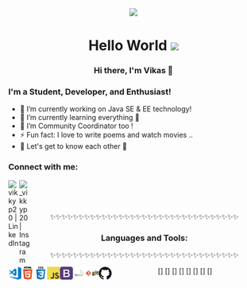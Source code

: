 <div align="center">
     <img src="https://github.com/vikkyp20/vikkyp20/blob/master/assets/Vikas Patel.mp4">
</div>


<div align="center">
  <h1> Hello World <img src="https://media.giphy.com/media/hvRJCLFzcasrR4ia7z/giphy.gif" width="25px"></h1>
</div>


<div align="center">

### Hi there, I'm Vikas  👋
</div>

### I'm a Student, Developer, and Enthusiast!
- 🔭 I’m currently working on Java SE & EE technology!
- 🌱 I’m currently learning everything 🤣
- 👯 I’m Community Coordinator too !
- ⚡ Fun fact: I love to write poems and watch movies ..
- 💭 Let's get to know each other 🌟

### Connect with me:
[<img align="left" alt="vikkyp20 | LinkedIn" width="22px" src="https://cdn.jsdelivr.net/npm/simple-icons@v3/icons/linkedin.svg" />][linkedin]
[<img align="left" alt="_vikkyp20 | Instagram" width="22px" src="https://cdn.jsdelivr.net/npm/simple-icons@v3/icons/instagram.svg" />][instagram]


<br />
<br />
<br/>
<div align="center">

✨✨✨✨✨✨✨✨✨✨✨✨✨✨✨✨✨✨✨✨✨✨✨✨✨✨✨✨✨✨✨✨✨
### Languages and Tools:
✨✨✨✨✨✨✨✨✨✨✨✨✨✨✨✨✨✨✨✨✨✨✨✨✨✨✨✨✨✨✨✨✨


[<img align="left" alt="Visual-Studio-Code" width="26px" src="https://raw.githubusercontent.com/github/explore/80688e429a7d4ef2fca1e82350fe8e3517d3494d/topics/visual-studio-code/visual-studio-code.png" />]
[<img align="left" alt="HTML5" width="26px" src="https://raw.githubusercontent.com/github/explore/80688e429a7d4ef2fca1e82350fe8e3517d3494d/topics/html/html.png" />]
[<img align="left" alt="CSS3" width="26px" src="https://raw.githubusercontent.com/github/explore/80688e429a7d4ef2fca1e82350fe8e3517d3494d/topics/css/css.png" />]
[<img align="left" alt="JavaScript" width="26px" src="https://raw.githubusercontent.com/github/explore/80688e429a7d4ef2fca1e82350fe8e3517d3494d/topics/javascript/javascript.png" />]
[<img align="left" alt="Bootstrap" width="26px" src="https://raw.githubusercontent.com/github/explore/80688e429a7d4ef2fca1e82350fe8e3517d3494d/topics/bootstrap/bootstrap.png" />]
[<img align="left" alt="MySQL" width="26px" src="https://raw.githubusercontent.com/github/explore/80688e429a7d4ef2fca1e82350fe8e3517d3494d/topics/mysql/mysql.png" />]
[<img align="left" alt="Git" width="26px" src="https://raw.githubusercontent.com/github/explore/80688e429a7d4ef2fca1e82350fe8e3517d3494d/topics/git/git.png" />]
[<img align="left" alt="GitHub" width="26px" src="https://raw.githubusercontent.com/github/explore/78df643247d429f6cc873026c0622819ad797942/topics/github/github.png" />]

</div>
<br />
<br />




[instagram]: https://instagram.com/_vikkyp20
[linkedin]: https://linkedin.com/in/vikkyp20


